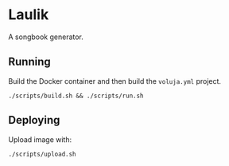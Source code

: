 Laulik
======

A songbook generator.

Running
-------
Build the Docker container and then build the `voluja.yml` project.

    ./scripts/build.sh && ./scripts/run.sh

Deploying
---------
Upload image with:

    ./scripts/upload.sh
